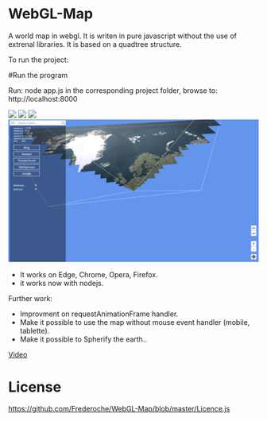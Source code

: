 # WebGL-Map
A world map in webgl. 
It is writen in pure javascript without the use of extrenal libraries.
It is based on a quadtree structure.

To run the project:

#Run the program

Run: node app.js in the corresponding project folder,
browse to: http://localhost:8000

<img src="https://github.com/Frederoche/WebGL-Map/blob/master/Capture.PNG" width=600>
<img src="https://github.com/Frederoche/WebGL-Map/blob/master/Capture2.PNG" width=600>
<img src="https://github.com/Frederoche/WebGL-Map/blob/master/Capture3.PNG" width=600>
<img src="https://github.com/Frederoche/WebGL-Map/blob/master/Capture4.PNG" width=600>

- It works on Edge, Chrome, Opera, Firefox.
- it works now with nodejs.

Further work:

- Improvment on requestAnimationFrame handler.
- Make it possible to use the map without mouse event handler (mobile, tablette).
- Make it possible to Spherify the earth..

<a href="https://www.youtube.com/watch?v=rs5mJJmoVew&list=PLX4dsjt6kyOgM_dQxCG6KUZ62ainphz5t&index=5">Video</a>

# License
 https://github.com/Frederoche/WebGL-Map/blob/master/Licence.js

